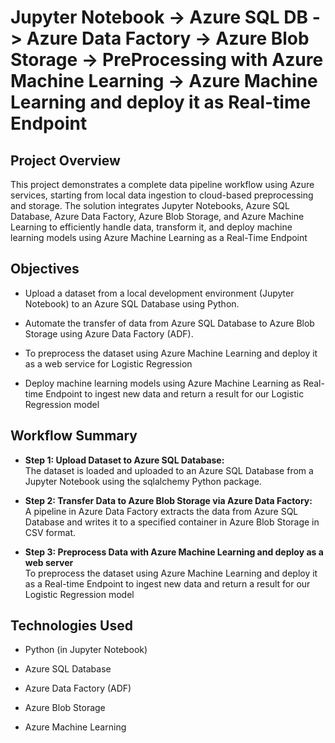 # Jupyter Notebook -> Azure SQL DB -> Azure Data Factory -> Azure Blob Storage -> PreProcessing with Azure Machine Learning -> Azure Machine Learning and deploy it as Real-time Endpoint

##  Project Overview

This project demonstrates a complete data pipeline workflow using Azure services, starting from local data ingestion to cloud-based preprocessing and storage. The solution integrates Jupyter Notebooks, Azure SQL Database, Azure Data Factory, Azure Blob Storage, and Azure Machine Learning to efficiently handle data, transform it, and deploy machine learning models using Azure Machine Learning as a Real-Time Endpoint

## Objectives

- Upload a dataset from a local development environment (Jupyter Notebook) to an Azure SQL Database using Python.

- Automate the transfer of data from Azure SQL Database to Azure Blob Storage using Azure Data Factory (ADF).

- To preprocess the dataset using Azure Machine Learning and deploy it as a web service for Logistic Regression

- Deploy machine learning models using Azure Machine Learning as Real-time Endpoint to ingest new data and return a result for our Logistic Regression model

## Workflow Summary

- **Step 1: Upload Dataset to Azure SQL Database:**  
  The dataset is loaded and uploaded to an Azure SQL Database from a Jupyter Notebook using the sqlalchemy Python package.

- **Step 2: Transfer Data to Azure Blob Storage via Azure Data Factory:**  
  A pipeline in Azure Data Factory extracts the data from Azure SQL Database and writes it to a specified container in Azure Blob Storage in CSV format.

- **Step 3: Preprocess Data with Azure Machine Learning and deploy as a web server**  
  To preprocess the dataset using Azure Machine Learning and deploy it as a Real-time Endpoint to ingest new data and return a result for our Logistic Regression model

## Technologies Used
- Python (in Jupyter Notebook)

- Azure SQL Database

- Azure Data Factory (ADF)

- Azure Blob Storage

- Azure Machine Learning


